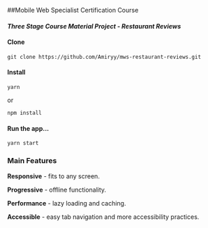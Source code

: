 ##Mobile Web Specialist Certification Course
#### _Three Stage Course Material Project - Restaurant Reviews_


#### Clone
````
git clone https://github.com/Amiryy/mws-restaurant-reviews.git
````
#### Install
````
yarn
````
or
````
npm install
````
#### Run the app...
 ````
 yarn start
 ````

### Main Features
**Responsive**  - fits to any screen.
 
**Progressive** - offline functionality.

**Performance** - lazy loading and caching.

**Accessible** - easy tab navigation and more accessibility practices.